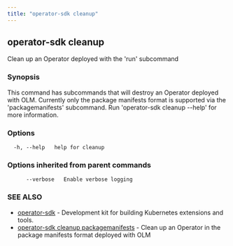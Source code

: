 ```yaml
---
title: "operator-sdk cleanup"
---
```

## operator-sdk cleanup

Clean up an Operator deployed with the 'run' subcommand

### Synopsis

This command has subcommands that will destroy an Operator deployed with OLM.
Currently only the package manifests format is supported via the 'packagemanifests' subcommand.
Run 'operator-sdk cleanup --help' for more information.


### Options

```
  -h, --help   help for cleanup
```

### Options inherited from parent commands

```
      --verbose   Enable verbose logging
```

### SEE ALSO

* [operator-sdk](../operator-sdk)	 - Development kit for building Kubernetes extensions and tools.
* [operator-sdk cleanup packagemanifests](../operator-sdk_cleanup_packagemanifests)	 - Clean up an Operator in the package manifests format deployed with OLM

